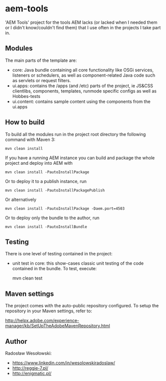 # aem-tools
'AEM Tools' project for the tools AEM lacks (or lacked when I needed them or I didn't know/couldn't find them) that I use often in the projects I take part in.

## Modules

The main parts of the template are:

* core: Java bundle containing all core functionality like OSGi services, listeners or schedulers, as well as component-related Java code such as servlets or request filters.
* ui.apps: contains the /apps (and /etc) parts of the project, ie JS&CSS clientlibs, components, templates, runmode specific configs as well as Hobbes-tests
* ui.content: contains sample content using the components from the ui.apps

## How to build

To build all the modules run in the project root directory the following command with Maven 3:

	mvn clean install

If you have a running AEM instance you can build and package the whole project and deploy into AEM with  

	mvn clean install -PautoInstallPackage

Or to deploy it to a publish instance, run

	mvn clean install -PautoInstallPackagePublish

Or alternatively

	mvn clean install -PautoInstallPackage -Daem.port=4503

Or to deploy only the bundle to the author, run

	mvn clean install -PautoInstallBundle

## Testing

There is one level of testing contained in the project:

* unit test in core: this show-cases classic unit testing of the code contained in the bundle. To test, execute:

	mvn clean test


## Maven settings

The project comes with the auto-public repository configured. To setup the repository in your Maven settings, refer to:

http://helpx.adobe.com/experience-manager/kb/SetUpTheAdobeMavenRepository.html


## Author

Radosław Wesołowski:
* https://www.linkedin.com/in/wesolowskiradoslaw/
* http://reggie-7.pl/
* http://enigmatic.pl/
